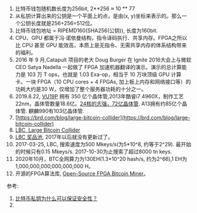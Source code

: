 1. 比特币钱包随机数长度为256bit, 2**256 ≈ 10 ** 77
2. 从私钥计算出来的公钥是一个平面上的点，是由(x, y)坐标来表示的。那么一个公钥长度就是256+256=512位。
3. 比特币钱包地址 = RIPEMD160(SHA256(公钥)), 长度为160bit.
4. CPU、GPU 都属于冯·诺依曼结构，指令译码执行、共享内存。FPGA之所以比 CPU 甚至 GPU 能效高，本质上是无指令、无需共享内存的体系结构带来的福利。
5. 2016 年 9 月,Catapult 项目的老大 Doug Burger 在 Ignite 2016大会上与微软 CEO Satya Nadella 一起做了 FPGA 加速机器翻译的演示。演示的总计算能力是 103 万 T ops，也就是 1.03 Exa-op，相当于 10 万块顶级 GPU 计算卡。一块 FPGA（10 CPU cores + 4 FPGAs, 加上板上内存和网络接口等）的功耗大约是30 W，仅增加了整个服务器功耗的十分之一。
6. 2019.8.22, [VU19P](https://china.xilinx.com/news/media-kits/xilinx-announces-the-worlds-largest-fpga.html) 拥有 350 亿个晶体管,2013年酷睿i7 4960X，制作工艺22nm，晶体管数量18.6亿。[24核的志强，72亿晶体管](https://www.fool.com/investing/2016/06/13/intel-corporation-reveals-interesting-fact-about-n.aspx). A13拥有约85亿个晶体管. 麒麟990有103亿晶体管.
7. [https://brd.com/blog/large-bitcoin-collider](https://brd.com/blog/large-bitcoin-collider)
8. [LBC, Large Bitcoin Collider](https://lbc.cryptoguru.org/about)
9. [LBC 奖品池](https://lbc.cryptoguru.org/trophies), 2017年以后就没有更新过了。
10. 2017-03-25, LBC, 搜索速度为500 Mkeys/s(为5*10^8, 约等于2^29). 最开始的时候只有0.15 Mkeys/s. 2017-10-30为止搜索了超过8000 tn keys.
   1. 2020年10月，BTC全网算力为130EH(1.3*10^20 hash/s, 约为2^66),1 EH为1,000,000,000,000,000,000 H。
11. 开源的FPGA算法库, [Open-Source FPGA Bitcoin Miner](https://github.com/progranism/Open-Source-FPGA-Bitcoin-Miner)。


参考:

1. [比特币私钥为什么可以保证安全性？](https://boolwallet.com/index.php/2019/10/14/%E6%AF%94%E7%89%B9%E5%B8%81%E7%A7%81%E9%92%A5%E4%B8%BA%E4%BB%80%E4%B9%88%E5%8F%AF%E4%BB%A5%E4%BF%9D%E8%AF%81%E5%AE%89%E5%85%A8%E6%80%A7%EF%BC%9F/)
2. [](https://www.msra.cn/zh-cn/news/features/fpga-20170111)